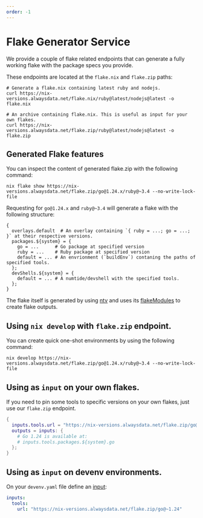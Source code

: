 ```yaml
---
order: -1
---
```


# Flake Generator Service

We provide a couple of flake related endpoints that can generate a fully working flake with
the package specs you provide.

These endpoints are located at the `flake.nix` and `flake.zip` paths:


```shell
# Generate a flake.nix containing latest ruby and nodejs.
curl https://nix-versions.alwaysdata.net/flake.nix/ruby@latest/nodejs@latest -o flake.nix

# An archive containing flake.nix. This is useful as input for your own flakes.
curl https://nix-versions.alwaysdata.net/flake.zip/ruby@latest/nodejs@latest -o flake.zip
```


## Generated Flake features

You can inspect the content of generated flake.zip with the following command:

```shell
nix flake show https://nix-versions.alwaysdata.net/flake.zip/go@1.24.x/ruby@~3.4 --no-write-lock-file
```

Requesting for `go@1.24.x` and `ruby@~3.4` will generate a flake with the following structure:

```
{
  overlays.default  # An overlay containing `{ ruby = ...; go = ...; }` at their respective versions.
  packages.${system} = {
    go = ...      # Go package at specified version
    ruby = ...    # Ruby package at specified version
    default = ... # An envrionment (`buildEnv`) contaning the paths of specified tools.
  };
  devShells.${system} = {
    default = ... # A numtide/devshell with the specified tools.
  };
}
```

The flake itself is generated by using [ntv](https://github.com/vic/ntv) and uses its [flakeModules](https://github.com/vic/ntv/tree/main/nix/flakeModules) to create flake outputs.


## Using `nix develop` with `flake.zip` endpoint.

You can create quick one-shot environments by using the following command:

```
nix develop https://nix-versions.alwaysdata.net/flake.zip/go@1.24.x/ruby@~3.4 --no-write-lock-file
```

## Using as `input` on your own flakes.

If you need to pin some tools to specific versions on your own flakes, just use our `flake.zip` endpoint.

```nix
{
  inputs.tools.url = "https://nix-versions.alwaysdata.net/flake.zip/go@~1.24";
  outputs = inputs: {
    # Go 1.24 is available at: 
    # inputs.tools.packages.${system}.go
  };
}
```

## Using as `input` on devenv environments.

On your `devenv.yaml` file define an [input](https://devenv.sh/inputs/):

```yaml
inputs:
  tools:
    url: "https://nix-versions.alwaysdata.net/flake.zip/go@~1.24"
```
